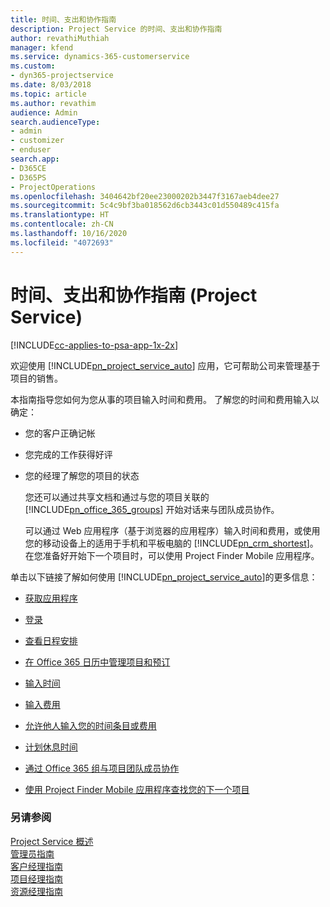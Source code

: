 ```yaml
---
title: 时间、支出和协作指南
description: Project Service 的时间、支出和协作指南
author: revathiMuthiah
manager: kfend
ms.service: dynamics-365-customerservice
ms.custom:
- dyn365-projectservice
ms.date: 8/03/2018
ms.topic: article
ms.author: revathim
audience: Admin
search.audienceType:
- admin
- customizer
- enduser
search.app:
- D365CE
- D365PS
- ProjectOperations
ms.openlocfilehash: 3404642bf20ee23000202b3447f3167aeb4dee27
ms.sourcegitcommit: 5c4c9bf3ba018562d6cb3443c01d550489c415fa
ms.translationtype: HT
ms.contentlocale: zh-CN
ms.lasthandoff: 10/16/2020
ms.locfileid: "4072693"
---
```

# <a name="time-expense-and-collaboration-guide-project-service"></a>时间、支出和协作指南 (Project Service)

[!INCLUDE[cc-applies-to-psa-app-1x-2x](../includes/cc-applies-to-psa-app-1x-2x.md)]

欢迎使用 [!INCLUDE[pn_project_service_auto](../includes/pn-project-service-auto.md)] 应用，它可帮助公司来管理基于项目的销售。 
  
 本指南指导您如何为您从事的项目输入时间和费用。 了解您的时间和费用输入以确定：  
  
- 您的客户正确记帐  
  
- 您完成的工作获得好评  
  
- 您的经理了解您的项目的状态  
  
  您还可以通过共享文档和通过与您的项目关联的 [!INCLUDE[pn_office_365_groups](../includes/pn-office-365-groups.md)] 开始对话来与团队成员协作。  
  
  可以通过 Web 应用程序（基于浏览器的应用程序）输入时间和费用，或使用您的移动设备上的适用于手机和平板电脑的 [!INCLUDE[pn_crm_shortest](../includes/pn-crm-shortest.md)]。 在您准备好开始下一个项目时，可以使用 Project Finder Mobile 应用程序。  
  
单击以下链接了解如何使用 [!INCLUDE[pn_project_service_auto](../includes/pn-project-service-auto.md)]的更多信息：  
  
-   [获取应用程序](../psa/get-apps.md)  
  
-   [登录](../psa/sign-in.md)  
  
-   [查看日程安排](../psa/view-schedule.md)  
  
-   [在 Office 365 日历中管理项目和预订](../psa/manage-project-bookings-office-365-calendar.md)  
  
-   [输入时间](../psa/enter-time.md)  
  
-   [输入费用](../psa/enter-expenses.md)  
  
-   [允许他人输入您的时间条目或费用](../psa/allow-someone-else-enter-time-entry-expense.md)  
  
-   [计划休息时间](../psa/schedule-time-off.md)  
  
-   [通过 Office 365 组与项目团队成员协作](../psa/collaborate-project-team-members-office-365-groups.md)  
  
-   [使用 Project Finder Mobile 应用程序查找您的下一个项目](../psa/find-next-project-finder-mobile-app.md)  
  
### <a name="see-also"></a>另请参阅  
 [Project Service 概述](../psa/overview.md)   
 [管理员指南](../psa/admin-guide.md)   
 [客户经理指南](../psa/account-manager-guide.md)   
 [项目经理指南](../psa/project-manager-guide.md)   
 [资源经理指南](../psa/resource-manager-guide.md)   
